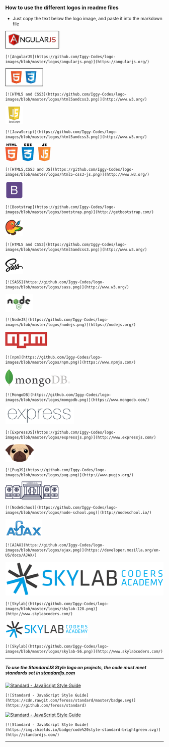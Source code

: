 ### How to use the different logos in readme files

- Just copy the text below the logo image, and paste it into the markdown file

[![AngularJS](https://github.com/Iggy-Codes/logo-images/blob/master/logos/angularjs.png)](https://angularjs.org/)

    [![AngularJS](https://github.com/Iggy-Codes/logo-images/blob/master/logos/angularjs.png)](https://angularjs.org/)

[![HTML5 and CSS3](https://github.com/Iggy-Codes/logo-images/blob/master/logos/html5andcss3.png)](https://www.w3.org/)

    [![HTML5 and CSS3](https://github.com/Iggy-Codes/logo-images/blob/master/logos/html5andcss3.png)](http://www.w3.org/)  

[![JavaScript](https://github.com/Iggy-Codes/logo-images/blob/master/logos/js.png)](https://www.w3.org/)

    [![JavaScript](https://github.com/Iggy-Codes/logo-images/blob/master/logos/html5andcss3.png)](http://www.w3.org/)
  
[![HTML5, CSS3 and JS](https://github.com/Iggy-Codes/logo-images/blob/master/logos/html5-css3-js.png)](https://www.w3.org/)

    [![HTML5,CSS3 and JS](https://github.com/Iggy-Codes/logo-images/blob/master/logos/html5-css3-js.png)](http://www.w3.org/)  

[![Bootstrap](https://github.com/Iggy-Codes/logo-images/blob/master/logos/bootstrap.png)](http://getbootstrap.com/)

    [![Bootstrap](https://github.com/Iggy-Codes/logo-images/blob/master/logos/bootstrap.png)](http://getbootstrap.com/)  

[![Bower](https://github.com/Iggy-Codes/logo-images/blob/master/logos/bower.png)](https://bower.io//)

    [![HTML5 and CSS3](https://github.com/Iggy-Codes/logo-images/blob/master/logos/html5andcss3.png)](http://www.w3.org/)  
  
[![SASS](https://github.com/Iggy-Codes/logo-images/blob/master/logos/sass.png)](http://sass-lang.com/)

    [![SASS](https://github.com/Iggy-Codes/logo-images/blob/master/logos/sass.png)](http://www.w3.org/)  

[![NodeJS](https://github.com/Iggy-Codes/logo-images/blob/master/logos/nodejs.png)](https://nodejs.org/)

    [![NodeJS](https://github.com/Iggy-Codes/logo-images/blob/master/logos/nodejs.png)](https://nodejs.org/)

[![npm](https://github.com/Iggy-Codes/logo-images/blob/master/logos/npm.png)](https://www.npmjs.com//)

    [![npm](https://github.com/Iggy-Codes/logo-images/blob/master/logos/npm.png)](https://www.npmjs.com/)

[![MongoDB](https://github.com/Iggy-Codes/logo-images/blob/master/logos/mongodb.png)](https://www.mongodb.com/)

    [![MongoDB](https://github.com/Iggy-Codes/logo-images/blob/master/logos/mongodb.png)](https://www.mongodb.com/)

[![ExpressJS](https://github.com/Iggy-Codes/logo-images/blob/master/logos/expressjs.png)](http://expressjs.com///)

    [![ExpressJS](https://github.com/Iggy-Codes/logo-images/blob/master/logos/expressjs.png)](http://www.expressjs.com/)  

[![Pug](https://github.com/Iggy-Codes/logo-images/blob/master/logos/pug.png)](http://expressjs.com/)

    [![PugJS](https://github.com/Iggy-Codes/logo-images/blob/master/logos/pug.png)](http://www.pugjs.org/)  

[![NodeSchool](https://github.com/Iggy-Codes/logo-images/blob/master/logos/node-school.png)](https://nodeschool.io/)

    [![NodeSchool](https://github.com/Iggy-Codes/logo-images/blob/master/logos/node-school.png)](http://nodeschool.io/)  

[![AJAX](https://github.com/Iggy-Codes/logo-images/blob/master/logos/ajax.png)](https://developer.mozilla.org/en-US/docs/AJAX/)

    [![AJAX](https://github.com/Iggy-Codes/logo-images/blob/master/logos/ajax.png)](https://developer.mozilla.org/en-US/docs/AJAX/)  

[![Skylab](https://github.com/Iggy-Codes/logo-images/blob/master/logos/skylab-128.png)](http://www.skylabcoders.com/)

    [![Skylab](https://github.com/Iggy-Codes/logo-images/blob/master/logos/skylab-128.png)](http://www.skylabcoders.com/)  

[![Skylab](https://github.com/Iggy-Codes/logo-images/blob/master/logos/skylab-56.png)](http://www.skylabcoders.com/)

    [![Skylab](https://github.com/Iggy-Codes/logo-images/blob/master/logos/skylab-56.png)](http://www.skylabcoders.com/)  

---  
  
##### To use the StandardJS Style logo on projects, the code must meet standards set in [standardjs.com](http://standardjs.com/)
[![Standard - JavaScript Style Guide](https://cdn.rawgit.com/feross/standard/master/badge.svg)](https://github.com/feross/standard)

    [![Standard - JavaScript Style Guide](https://cdn.rawgit.com/feross/standard/master/badge.svg)](https://github.com/feross/standard)

[![Standard - JavaScript Style Guide](https://img.shields.io/badge/code%20style-standard-brightgreen.svg)](http://standardjs.com/)

    [![Standard - JavaScript Style Guide](https://img.shields.io/badge/code%20style-standard-brightgreen.svg)](http://standardjs.com/)

---
